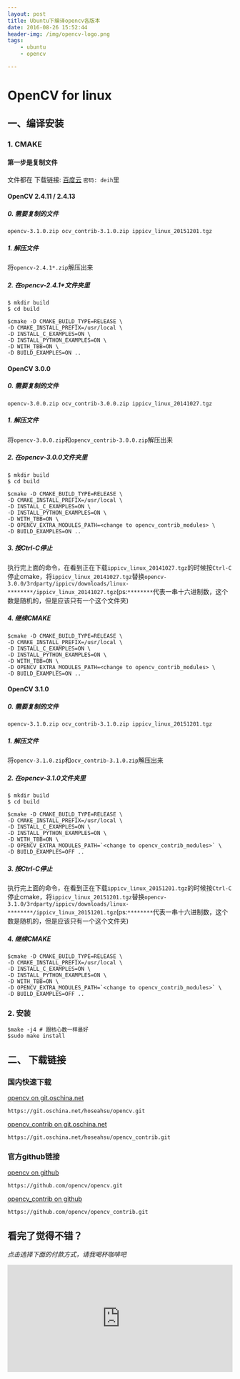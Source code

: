 ```yaml
---
layout: post
title: Ubuntu下编译opencv各版本
date: 2016-08-26 15:52:44
header-img: /img/opencv-logo.png
tags: 
    - ubuntu
    - opencv

---
```



# OpenCV for linux


## 一、编译安装

### 1. CMAKE

#### 第一步是复制文件

文件都在 下载链接: [百度云](https://pan.baidu.com/s/1hs2TH3Y) `密码: deih`里


#### OpenCV 2.4.11 / 2.4.13


##### 0. 需要复制的文件

`opencv-3.1.0.zip
ocv_contrib-3.1.0.zip
ippicv_linux_20151201.tgz
`

##### 1. 解压文件

将`opencv-2.4.1*.zip`解压出来

##### 2. 在opencv-2.4.1*文件夹里

```
$ mkdir build
$ cd build

$cmake -D CMAKE_BUILD_TYPE=RELEASE \
-D CMAKE_INSTALL_PREFIX=/usr/local \
-D INSTALL_C_EXAMPLES=ON \
-D INSTALL_PYTHON_EXAMPLES=ON \
-D WITH_TBB=ON \
-D BUILD_EXAMPLES=ON ..
```

#### OpenCV 3.0.0

##### 0. 需要复制的文件
`opencv-3.0.0.zip
ocv_contrib-3.0.0.zip
ippicv_linux_20141027.tgz
`

##### 1. 解压文件

将`opencv-3.0.0.zip`和`opencv_contrib-3.0.0.zip`解压出来

##### 2. 在opencv-3.0.0文件夹里

```
$ mkdir build
$ cd build

$cmake -D CMAKE_BUILD_TYPE=RELEASE \
-D CMAKE_INSTALL_PREFIX=/usr/local \
-D INSTALL_C_EXAMPLES=ON \
-D INSTALL_PYTHON_EXAMPLES=ON \
-D WITH_TBB=ON \
-D OPENCV_EXTRA_MODULES_PATH=<change to opencv_contrib_modules> \
-D BUILD_EXAMPLES=ON ..
```
##### 3. 按Ctrl-C停止

执行完上面的命令，在看到正在下载`ippicv_linux_20141027.tgz`的时候按`Ctrl-C`停止cmake，将`ippicv_linux_20141027.tgz`替换`opencv-3.0.0/3rdparty/ippicv/downloads/linux-********/ippicv_linux_20141027.tgz`(ps:`********`代表一串十六进制数，这个数是随机的，但是应该只有一个这个文件夹)

##### 4. 继续CMAKE

```
$cmake -D CMAKE_BUILD_TYPE=RELEASE \
-D CMAKE_INSTALL_PREFIX=/usr/local \
-D INSTALL_C_EXAMPLES=ON \
-D INSTALL_PYTHON_EXAMPLES=ON \
-D WITH_TBB=ON \
-D OPENCV_EXTRA_MODULES_PATH=<change to opencv_contrib_modules> \
-D BUILD_EXAMPLES=ON ..
```

#### OpenCV 3.1.0

##### 0. 需要复制的文件

`opencv-3.1.0.zip
ocv_contrib-3.1.0.zip
ippicv_linux_20151201.tgz
`

##### 1. 解压文件

将`opencv-3.1.0.zip`和`ocv_contrib-3.1.0.zip`解压出来

##### 2. 在opencv-3.1.0文件夹里

```
$ mkdir build
$ cd build

$cmake -D CMAKE_BUILD_TYPE=RELEASE \
-D CMAKE_INSTALL_PREFIX=/usr/local \
-D INSTALL_C_EXAMPLES=ON \
-D INSTALL_PYTHON_EXAMPLES=ON \
-D WITH_TBB=ON \
-D OPENCV_EXTRA_MODULES_PATH=`<change to opencv_contrib_modules>` \
-D BUILD_EXAMPLES=OFF ..
```
##### 3. 按Ctrl-C停止

执行完上面的命令，在看到正在下载`ippicv_linux_20151201.tgz`的时候按`Ctrl-C`停止cmake，将`ippicv_linux_20151201.tgz`替换`opencv-3.1.0/3rdparty/ippicv/downloads/linux-********/ippicv_linux_20151201.tgz`(ps:`********`代表一串十六进制数，这个数是随机的，但是应该只有一个这个文件夹)

##### 4. 继续CMAKE

```
$cmake -D CMAKE_BUILD_TYPE=RELEASE \
-D CMAKE_INSTALL_PREFIX=/usr/local \
-D INSTALL_C_EXAMPLES=ON \
-D INSTALL_PYTHON_EXAMPLES=ON \
-D WITH_TBB=ON \
-D OPENCV_EXTRA_MODULES_PATH=`<change to opencv_contrib_modules>` \
-D BUILD_EXAMPLES=OFF ..
```


### 2. 安装


```
$make -j4 # 跟核心数一样最好
$sudo make install
```

## 二、 下载链接

### 国内快速下载

[opencv on git.oschina.net](https://git.oschina.net/hoseahsu/opencv.git)

```
https://git.oschina.net/hoseahsu/opencv.git
```

[opencv_contrib on git.oschina.net](https://git.oschina.net/hoseahsu/opencv_contrib.git)

```
https://git.oschina.net/hoseahsu/opencv_contrib.git
```

### 官方github链接

[opencv on github](https://github.com/opencv/opencv.git)

```
https://github.com/opencv/opencv.git
```

[opencv_contrib on github](https://github.com/opencv/opencv_contrib.git)

```
https://github.com/opencv/opencv_contrib.git
```


## 看完了觉得不错？
*点击选择下面的付款方式，请我喝杯咖啡吧*
<iframe src="http://hoseahsu.oschina.io/donate2me/?item=easy-select-style" style="overflow-x:hidden;overflow-y:hidden; border:0xp none #fff; min-height:240px; width:100%;"  frameborder="0" scrolling="no"></iframe>
